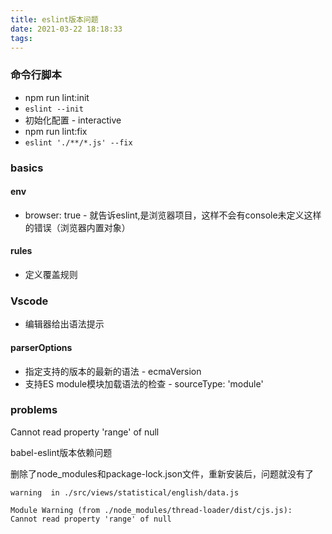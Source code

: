 ```yaml
---
title: eslint版本问题
date: 2021-03-22 18:18:33
tags:
---
```


### 命令行脚本
- npm run lint:init
- ```eslint --init```
- 初始化配置 - interactive
- npm run lint:fix 
- ```eslint './**/*.js' --fix```
### basics
#### env
- browser: true - 就告诉eslint,是浏览器项目，这样不会有console未定义这样的错误（浏览器内置对象）
#### rules
- 定义覆盖规则

### Vscode
- 编辑器给出语法提示
#### parserOptions
- 指定支持的版本的最新的语法 - ecmaVersion
- 支持ES module模块加载语法的检查 - sourceType: 'module'
### problems
Cannot read property 'range' of null

babel-eslint版本依赖问题

删除了node_modules和package-lock.json文件，重新安装后，问题就没有了

```
warning  in ./src/views/statistical/english/data.js

Module Warning (from ./node_modules/thread-loader/dist/cjs.js):
Cannot read property 'range' of null

```